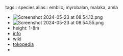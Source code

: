 tags:: species
alias:: emblic, myrobalan, malaka, amla

- ![Screenshot 2024-05-23 at 08.54.12.png](https://peach-geographical-bat-397.mypinata.cloud/ipfs/QmeGJsoGacapBfSTxRymfyHU7P92BZGbfhVGt4YcbnXJbY)
- ![Screenshot 2024-05-23 at 08.54.55.png](https://peach-geographical-bat-397.mypinata.cloud/ipfs/QmddVBpg9p92wBL2MCYhSB9foojyc8PdpDcoQuKVDTkuqg)
- height: 1-8m
- [info](http://www.plantsofasia.com/index/phyllanthus_emblica/0-1354)
- [wiki](https://en.wikipedia.org/wiki/Phyllanthus_emblica)
- [tokopedia](https://www.tokopedia.com/agropurworejo/bibit-tanaman-malaka-kemloko-amla-buah-tinggi-anti-oksidan-dan-vit-c?extParam=ivf%3Dfalse%26src%3Dsearch)
-